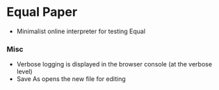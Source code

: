 # Equal Paper
- Minimalist online interpreter for testing Equal

### Misc
- Verbose logging is displayed in the browser console (at the verbose level)
- Save As opens the new file for editing